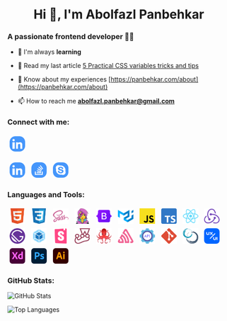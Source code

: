 <style>
  h1,
  h3 {
    border: 0;
  }
  a[title$="-icon"] {
    width: 35px;
    height: 35px;
    margin: 5px;
    display: inline-flex;
    text-align: center;
    align-items: center;
  }
  a[title$="-icon"] img {
    width: 100%;
    height: auto;
  }
</style>

<h1 style="border: 0; text-align: center;">Hi 👋, I'm Abolfazl Panbehkar</h1>

### A passionate frontend developer 🤩😎

- 🌱 I'm always **learning**

- 📝 Read my last article [5 Practical CSS variables tricks and tips](https://panbehkar.com/blog/5-practical-css-variables-tricks-and-tips)

- 💼 Know about my experiences [https://panbehkar.com/about](https://panbehkar.com/about)

- 📫 How to reach me **abolfazl.panbehkar@gmail.com**

### Connect with me:

<a href="https://linkedin.com/in/abolfazl-panbehkar" style="width: 35px; height: 35px; margin: 5px; display: inline-block;">
<img alt="Linkedin" src="src/assets/readme/Linkedin.svg" style="width: 100%; height: auto;" />
</a>

[![Linkedin](src/assets/readme/Linkedin.svg)](https://linkedin.com/in/abolfazl-panbehkar "Linkedin-icon")
[![Stack Overflow](src/assets/readme/StackOverflow.svg)](https://stackoverflow.com/users/10436219/abolfazl-panbehkar?tab=profile "Stack Overflow-icon")
[![Skype](src/assets/readme/Skype.svg)](https://join.skype.com/invite/EBdpwueVsrJ4 "Skype-icon")

### Languages and Tools:

[![HTML](src/assets/readme/HTML.svg)](https://developer.mozilla.org/en-US/docs/Web/HTML "HTML-icon")
[![CSS](src/assets/readme/CSS.svg)](https://developer.mozilla.org/en-US/docs/Web/CSS "CSS-icon")
[![Sass](src/assets/readme/Sass.svg)](https://sass-lang.com "Sass-icon")
[![Emotion](src/assets/readme/Emotion.png)](https://emotion.sh/docs/introduction "Emotion-icon")
[![Bootstrap](src/assets/readme/Bootstrap.svg)](https://getbootstrap.com "Bootstrap-icon")
[![Material-UI](src/assets/readme/Material-UI.svg)](https://mui.com "Material-UI-icon")
[![JavaScript](src/assets/readme/JavaScript.svg)](https://javascript.com "JavaScript-icon")
[![TypeScript](src/assets/readme/TypeScript.svg)](https://typescriptlang.org "TypeScript-icon")
[![React](src/assets/readme/React.svg)](https://reactjs.org "React-icon")
[![Redux](src/assets/readme/Redux.svg)](https://redux.js.org "Redux-icon")
[![Gatsby](src/assets/readme/Gatsby.svg)](https://gatsbyjs.com "Gatsby-icon")
[![Webpack](src/assets/readme/Webpack.svg)](https://webpack.js.org "Webpack-icon")
[![Storybook](src/assets/readme/Storybook.svg)](https://storybook.js.org "Storybook-icon")
[![Jest](src/assets/readme/Jest.svg)](https://jestjs.io "Jest-icon")
[![Testing Library](src/assets/readme/Testing-Library.png)](https://testing-library.com/docs/react-testing-library/intro "Testing Library-icon")
[![Sentry](src/assets/readme/Sentry.svg)](https://sentry.io "Sentry-icon")
[![REST API](src/assets/readme/REST-API.png)](https://axios-http.com "REST API-icon")
[![Git](src/assets/readme/Git.svg)](https://git-scm.com "Git-icon")
[![Scrum](src/assets/readme/Scrum.png)](https://scrum.org "Scrum-icon")
[![UI / UX](src/assets/readme/UI-UX.svg)](https://dribbble.com "UI / UX-icon")
[![Adobe XD](src/assets/readme/Adobe-XD.svg)](https://adobe.com/products/xd "Adobe XD-icon")
[![Photoshop](src/assets/readme/Photoshop.svg)](https://adobe.com/products/photoshop "Photoshop-icon")
[![Illustrator](src/assets/readme/Illustrator.svg)](https://adobe.com/products/illustrator "Illustrator-icon")

### GitHub Stats:

![GitHub Stats](https://github-readme-stats.vercel.app/api?username=panbehkar&show_icons=true&title_color=4596fb&text_color=37474f&bg_color=f5f5f5&icon_color=57f2cc&hide_border=true&border_radius=15&locale=en)

![Top Languages](https://github-readme-stats.vercel.app/api/top-langs?username=panbehkar&show_icons=true&title_color=4596fb&text_color=37474f&bg_color=f5f5f5&icon_color=57f2cc&hide_border=true&border_radius=15&locale=en&layout=compact)
